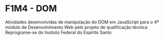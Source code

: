 # F1M4 - DOM
 Atividades desenvolvidas de manipulação do DOM em JavaScript para o 4º módulo de Desenvolvimento Web pelo projeto de qualificação técnica Reprograme-se do Insituto Federal do Espírito Santo
